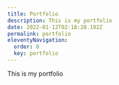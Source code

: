 ```yaml
---
title: Portfolio
description: This is my portfolio
date: 2022-01-12T02:18:28.192Z
permalink: portfolio
eleventyNavigation:
  order: 0
  key: portfolio
---
```

This is my portfolio